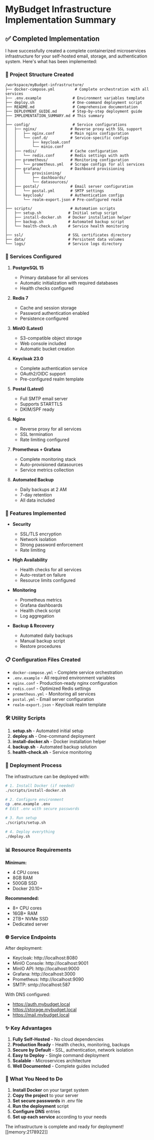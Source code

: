# MyBudget Infrastructure Implementation Summary

## ✅ Completed Implementation

I have successfully created a complete containerized microservices infrastructure for your self-hosted email, storage, and authentication system. Here's what has been implemented:

### 📁 Project Structure Created

```
/workspace/myBudget-infrastructure/
├── docker-compose.yml         # Complete orchestration with all services
├── .env.example              # Environment variables template  
├── deploy.sh                 # One-command deployment script
├── README.md                 # Comprehensive documentation
├── DEPLOYMENT_GUIDE.md       # Step-by-step deployment guide
├── IMPLEMENTATION_SUMMARY.md # This summary
│
├── config/                   # Service configurations
│   ├── nginx/               # Reverse proxy with SSL support
│   │   ├── nginx.conf       # Main nginx configuration
│   │   └── conf.d/          # Service-specific configs
│   │       ├── keycloak.conf
│   │       └── minio.conf
│   ├── redis/               # Cache configuration
│   │   └── redis.conf       # Redis settings with auth
│   ├── prometheus/          # Monitoring configuration
│   │   └── prometheus.yml   # Scrape configs for all services
│   ├── grafana/             # Dashboard provisioning
│   │   └── provisioning/
│   │       ├── dashboards/
│   │       └── datasources/
│   ├── postal/              # Email server configuration
│   │   └── postal.yml       # SMTP settings
│   └── keycloak/            # Authentication configs
│       └── realm-export.json # Pre-configured realm
│
├── scripts/                 # Automation scripts
│   ├── setup.sh            # Initial setup script
│   ├── install-docker.sh   # Docker installation helper
│   ├── backup.sh           # Automated backup script
│   └── health-check.sh     # Service health monitoring
│
├── ssl/                    # SSL certificates directory
├── data/                   # Persistent data volumes
└── logs/                   # Service logs directory
```

### 🚀 Services Configured

1. **PostgreSQL 15**
   - Primary database for all services
   - Automatic initialization with required databases
   - Health checks configured

2. **Redis 7**
   - Cache and session storage
   - Password authentication enabled
   - Persistence configured

3. **MinIO (Latest)**
   - S3-compatible object storage
   - Web console included
   - Automatic bucket creation

4. **Keycloak 23.0**
   - Complete authentication service
   - OAuth2/OIDC support
   - Pre-configured realm template

5. **Postal (Latest)**
   - Full SMTP email server
   - Supports STARTTLS
   - DKIM/SPF ready

6. **Nginx**
   - Reverse proxy for all services
   - SSL termination
   - Rate limiting configured

7. **Prometheus + Grafana**
   - Complete monitoring stack
   - Auto-provisioned datasources
   - Service metrics collection

8. **Automated Backup**
   - Daily backups at 2 AM
   - 7-day retention
   - All data included

### 🔧 Features Implemented

- **Security**
  - SSL/TLS encryption
  - Network isolation
  - Strong password enforcement
  - Rate limiting

- **High Availability**
  - Health checks for all services
  - Auto-restart on failure
  - Resource limits configured

- **Monitoring**
  - Prometheus metrics
  - Grafana dashboards
  - Health check script
  - Log aggregation

- **Backup & Recovery**
  - Automated daily backups
  - Manual backup script
  - Restore procedures

### 📋 Configuration Files Created

- `docker-compose.yml` - Complete service orchestration
- `.env.example` - All required environment variables
- `nginx.conf` - Production-ready nginx configuration
- `redis.conf` - Optimized Redis settings
- `prometheus.yml` - Monitoring all services
- `postal.yml` - Email server configuration
- `realm-export.json` - Keycloak realm template

### 🛠️ Utility Scripts

1. **setup.sh** - Automated initial setup
2. **deploy.sh** - One-command deployment
3. **install-docker.sh** - Docker installation helper
4. **backup.sh** - Automated backup solution
5. **health-check.sh** - Service monitoring

### 🔄 Deployment Process

The infrastructure can be deployed with:

```bash
# 1. Install Docker (if needed)
./scripts/install-docker.sh

# 2. Configure environment
cp .env.example .env
# Edit .env with secure passwords

# 3. Run setup
./scripts/setup.sh

# 4. Deploy everything
./deploy.sh
```

### 📊 Resource Requirements

**Minimum:**
- 4 CPU cores
- 8GB RAM  
- 500GB SSD
- Docker 20.10+

**Recommended:**
- 8+ CPU cores
- 16GB+ RAM
- 2TB+ NVMe SSD
- Dedicated server

### 🌐 Service Endpoints

After deployment:
- Keycloak: http://localhost:8080
- MinIO Console: http://localhost:9001
- MinIO API: http://localhost:9000
- Grafana: http://localhost:3000
- Prometheus: http://localhost:9090
- SMTP: smtp://localhost:587

With DNS configured:
- https://auth.mybudget.local
- https://storage.mybudget.local
- https://mail.mybudget.local

### ✨ Key Advantages

1. **Fully Self-Hosted** - No cloud dependencies
2. **Production Ready** - Health checks, monitoring, backups
3. **Secure by Default** - SSL, authentication, network isolation
4. **Easy to Deploy** - Single command deployment
5. **Scalable** - Microservices architecture
6. **Well Documented** - Complete guides included

### 📝 What You Need to Do

1. **Install Docker** on your target system
2. **Copy the project** to your server
3. **Set secure passwords** in .env file
4. **Run the deployment** script
5. **Configure DNS** entries
6. **Set up each service** according to your needs

The infrastructure is complete and ready for deployment! [[memory:2178922]]
